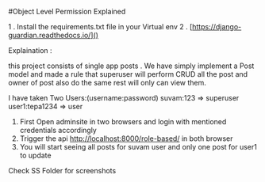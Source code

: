 #Object Level Permission Explained

1 . Install the requirements.txt file in your Virtual env 
2 . [https://django-guardian.readthedocs.io/]()

Explaination :

this project consists of single app posts . We have simply implement a Post model 
and made a rule that superuser will perform CRUD all the post and owner of post also do 
the same rest will only can view  them.

I have taken Two Users:(username:password)
suvam:123 => superuser
user1:tepa1234 => user

1. First Open adminsite in two browsers and login with mentioned credentials accordingly
2. Trigger the api [http://localhost:8000/role-based/](http://localhost:8000/role-based/) in both browser 
3. You will start seeing all posts for suvam user and only one post for user1 to update


Check SS Folder for screenshots